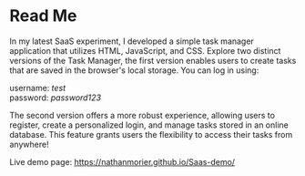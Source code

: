 # Read Me

In my latest SaaS experiment, I developed a simple task manager application that utilizes HTML, JavaScript, and CSS. Explore two distinct versions of the Task Manager, the first version enables users to create tasks that are saved in the browser's local storage. You can log in using:

username: <em>test</em><br>password: <em>password123</em>

The second version offers a more robust experience, allowing users to register, create a personalized login, and manage tasks stored in an online database. This feature grants users the flexibility to access their tasks from anywhere!

Live demo page: https://nathanmorier.github.io/Saas-demo/
